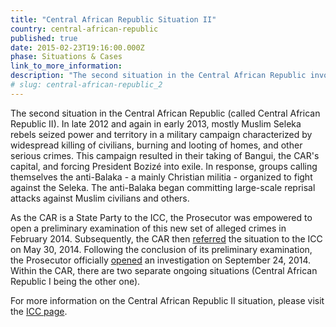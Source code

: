 ```yaml
---
title: "Central African Republic Situation II"
country: central-african-republic
published: true
date: 2015-02-23T19:16:00.000Z
phase: Situations & Cases
link_to_more_information:
description: "The second situation in the Central African Republic involves widespread killing of civilians, burning and looting of homes, and other serious crimes. There are currently no cases related to Central African Republic II situation, although an investigation is ongoing."
# slug: central-african-republic_2
---
```


The second situation in the Central African Republic (called Central African Republic II). In late 2012 and again in early 2013, mostly Muslim Seleka rebels seized power and territory in a military campaign characterized by widespread killing of civilians, burning and looting of homes, and other serious crimes. This campaign resulted in their taking of Bangui, the CAR's capital, and forcing President Bozizé into exile. In response, groups calling themselves the anti-Balaka - a mainly Christian militia - organized to fight against the Seleka. The anti-Balaka began committing large-scale reprisal attacks against Muslim civilians and others.

As the CAR is a State Party to the ICC, the Prosecutor was empowered to open a preliminary examination of this new set of alleged crimes in February 2014. Subsequently, the CAR then [referred](http://www.icc-cpi.int/iccdocs/otp/2014-05-30-CAR-referral.pdf) the situation to the ICC on May 30, 2014. Following the conclusion of its preliminary examination, the Prosecutor officially [opened](http://www.icc-cpi.int/EN_Menus/icc/press%20and%20media/press%20releases/pages/pr1043.aspx) an investigation on September 24, 2014. Within the CAR, there are two separate ongoing situations (Central African Republic I being the other one).

For more information on the Central African Republic II situation, please visit the [ICC page](http://www.icc-cpi.int/EN_Menus/icc/situations%20and%20cases/situations/icc-01-14/pages/default.aspx).

